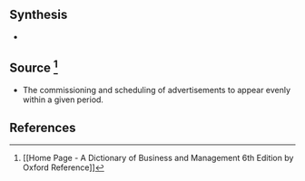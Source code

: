 ## Synthesis
- 
## Source [^1]
- The commissioning and scheduling of advertisements to appear evenly within a given period.
## References

[^1]: [[Home Page - A Dictionary of Business and Management 6th Edition by Oxford Reference]]